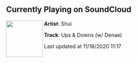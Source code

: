 ## Currently Playing on SoundCloud

[<img align="left" width="100" src="https://i1.sndcdn.com/artworks-000637572358-ktbgpe-t50x50.jpg">](https://soundcloud.com/shuiwithme/ups-downs-master?in=saxurn/sets/psi-not-psi)

**Artist**: Shui 

**Track**: Ups & Downs (w/ Denae)

Last updated at 11/18/2020 11:17
